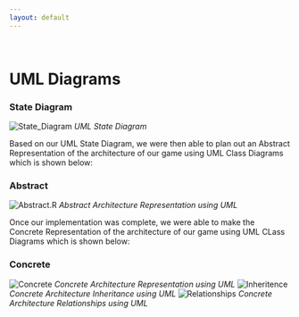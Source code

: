 ```yaml
---
layout: default
---
```

‍‍‍
# UML Diagrams

### State Diagram
![State_Diagram]()
*UML State Diagram*

Based on our UML State Diagram, we were then able to plan out an Abstract Representation of the architecture of our game using UML Class Diagrams which is shown below: 

### Abstract ###
![Abstract.R]()
*Abstract Architecture Representation using UML*

Once our implementation was complete, we were able to make the Concrete Representation of the architecture of our game using UML CLass Diagrams which is shown below:

### Concrete ###
![Concrete]()
*Concrete Architecture Representation using UML*
![Inheritence]()
*Concrete Architecture Inheritance using UML*
![Relationships]()
*Concrete Architecture Relationships using UML*
